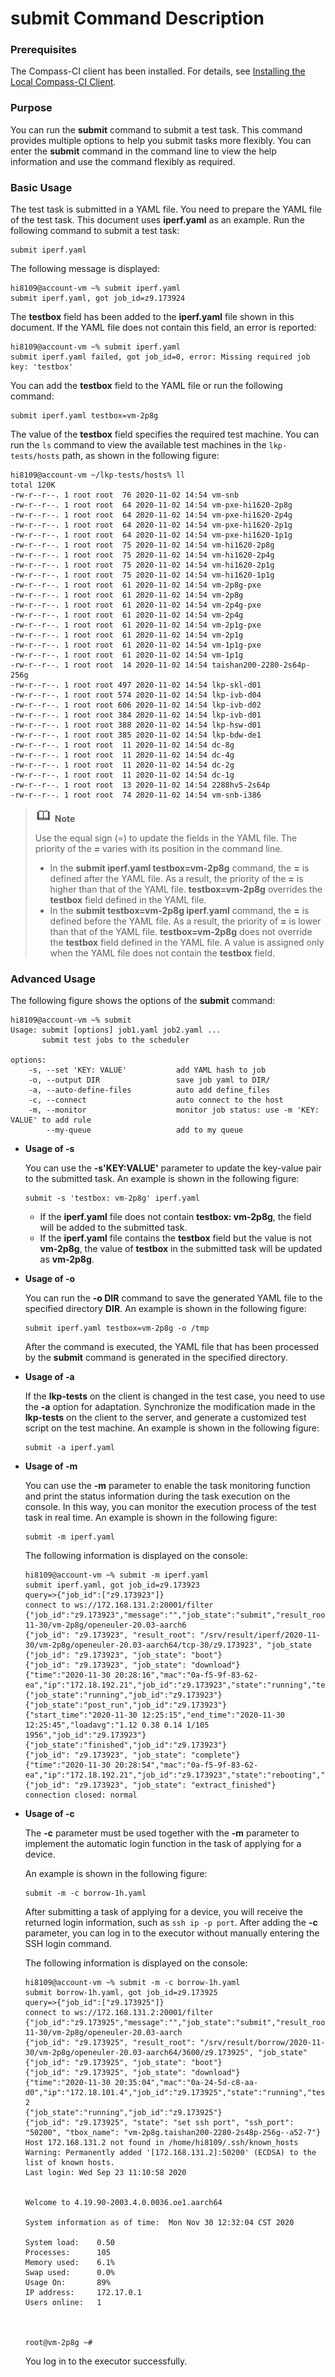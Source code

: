 # submit Command Description

### Prerequisites

The Compass-CI client has been installed. For details, see [Installing the Local Compass-CI Client](https://gitee.com/wu_fengguang/compass-ci/blob/master/doc/install/install-cci-client.md).

### Purpose

You can run the **submit** command to submit a test task. This command provides multiple options to help you submit tasks more flexibly. You can enter the **submit** command in the command line to view the help information and use the command flexibly as required.

### Basic Usage

The test task is submitted in a YAML file. You need to prepare the YAML file of the test task. This document uses **iperf.yaml** as an example. Run the following command to submit a test task:

```
submit iperf.yaml
```

The following message is displayed:

```shell
hi8109@account-vm ~% submit iperf.yaml
submit iperf.yaml, got job_id=z9.173924
```

The **testbox** field has been added to the **iperf.yaml** file shown in this document. If the YAML file does not contain this field, an error is reported:

```shell
hi8109@account-vm ~% submit iperf.yaml
submit iperf.yaml failed, got job_id=0, error: Missing required job key: 'testbox'
```

You can add the **testbox** field to the YAML file or run the following command:

```
submit iperf.yaml testbox=vm-2p8g
```

The value of the **testbox** field specifies the required test machine. You can run the `ls` command to view the available test machines in the `lkp-tests/hosts` path, as shown in the following figure:

```shell
hi8109@account-vm ~/lkp-tests/hosts% ll
total 120K
-rw-r--r--. 1 root root  76 2020-11-02 14:54 vm-snb
-rw-r--r--. 1 root root  64 2020-11-02 14:54 vm-pxe-hi1620-2p8g
-rw-r--r--. 1 root root  64 2020-11-02 14:54 vm-pxe-hi1620-2p4g
-rw-r--r--. 1 root root  64 2020-11-02 14:54 vm-pxe-hi1620-2p1g
-rw-r--r--. 1 root root  64 2020-11-02 14:54 vm-pxe-hi1620-1p1g
-rw-r--r--. 1 root root  75 2020-11-02 14:54 vm-hi1620-2p8g
-rw-r--r--. 1 root root  75 2020-11-02 14:54 vm-hi1620-2p4g
-rw-r--r--. 1 root root  75 2020-11-02 14:54 vm-hi1620-2p1g
-rw-r--r--. 1 root root  75 2020-11-02 14:54 vm-hi1620-1p1g
-rw-r--r--. 1 root root  61 2020-11-02 14:54 vm-2p8g-pxe
-rw-r--r--. 1 root root  61 2020-11-02 14:54 vm-2p8g
-rw-r--r--. 1 root root  61 2020-11-02 14:54 vm-2p4g-pxe
-rw-r--r--. 1 root root  61 2020-11-02 14:54 vm-2p4g
-rw-r--r--. 1 root root  61 2020-11-02 14:54 vm-2p1g-pxe
-rw-r--r--. 1 root root  61 2020-11-02 14:54 vm-2p1g
-rw-r--r--. 1 root root  61 2020-11-02 14:54 vm-1p1g-pxe
-rw-r--r--. 1 root root  61 2020-11-02 14:54 vm-1p1g
-rw-r--r--. 1 root root  14 2020-11-02 14:54 taishan200-2280-2s64p-256g
-rw-r--r--. 1 root root 497 2020-11-02 14:54 lkp-skl-d01
-rw-r--r--. 1 root root 574 2020-11-02 14:54 lkp-ivb-d04
-rw-r--r--. 1 root root 606 2020-11-02 14:54 lkp-ivb-d02
-rw-r--r--. 1 root root 384 2020-11-02 14:54 lkp-ivb-d01
-rw-r--r--. 1 root root 388 2020-11-02 14:54 lkp-hsw-d01
-rw-r--r--. 1 root root 385 2020-11-02 14:54 lkp-bdw-de1
-rw-r--r--. 1 root root  11 2020-11-02 14:54 dc-8g
-rw-r--r--. 1 root root  11 2020-11-02 14:54 dc-4g
-rw-r--r--. 1 root root  11 2020-11-02 14:54 dc-2g
-rw-r--r--. 1 root root  11 2020-11-02 14:54 dc-1g
-rw-r--r--. 1 root root  13 2020-11-02 14:54 2288hv5-2s64p
-rw-r--r--. 1 root root  74 2020-11-02 14:54 vm-snb-i386
```

> ![](./../../icons/icon-note.gif) **Note**
>
> Use the equal sign (=) to update the fields in the YAML file. The priority of the ***=*** varies with its position in the command line.
>
> * In the **submit iperf.yaml testbox=vm-2p8g** command, the **=** is defined after the YAML file. As a result, the priority of the **=** is higher than that of the YAML file. **testbox=vm-2p8g** overrides the **testbox** field defined in the YAML file.
> * In the **submit testbox=vm-2p8g iperf.yaml** command, the **=** is defined before the YAML file. As a result, the priority of **=** is lower than that of the YAML file. **testbox=vm-2p8g** does not override the **testbox** field defined in the YAML file. A value is assigned only when the YAML file does not contain the **testbox** field.

### Advanced Usage

The following figure shows the options of the **submit** command:

```shell
hi8109@account-vm ~% submit
Usage: submit [options] job1.yaml job2.yaml ...
       submit test jobs to the scheduler

options:
    -s, --set 'KEY: VALUE'           add YAML hash to job
    -o, --output DIR                 save job yaml to DIR/
    -a, --auto-define-files          auto add define_files
    -c, --connect                    auto connect to the host
    -m, --monitor                    monitor job status: use -m 'KEY: VALUE' to add rule
        --my-queue                   add to my queue
```

* **Usage of -s**

  You can use the **-s'KEY:VALUE'** parameter to update the key-value pair to the submitted task. An example is shown in the following figure:

  ```
  submit -s 'testbox: vm-2p8g' iperf.yaml
  ```

  * If the **iperf.yaml** file does not contain **testbox: vm-2p8g**, the field will be added to the submitted task.
  * If the **iperf.yaml** file contains the **testbox** field but the value is not **vm-2p8g**, the value of **testbox** in the submitted task will be updated as **vm-2p8g**.

* **Usage of -o**

  You can run the **-o DIR** command to save the generated YAML file to the specified directory **DIR**. An example is shown in the following figure:

  ```
  submit iperf.yaml testbox=vm-2p8g -o /tmp
  ```

  After the command is executed, the YAML file that has been processed by the **submit** command is generated in the specified directory.

* **Usage of -a**

  If the **lkp-tests** on the client is changed in the test case, you need to use the **-a** option for adaptation. Synchronize the modification made in the **lkp-tests** on the client to the server, and generate a customized test script on the test machine. An example is shown in the following figure:

  ```
  submit -a iperf.yaml
  ```

* **Usage of -m**

  You can use the **-m** parameter to enable the task monitoring function and print the status information during the task execution on the console. In this way, you can monitor the execution process of the test task in real time. An example is shown in the following figure:

  ```
  submit -m iperf.yaml
  ```

  The following information is displayed on the console:

  ```shell
  hi8109@account-vm ~% submit -m iperf.yaml
  submit iperf.yaml, got job_id=z9.173923
  query=>{"job_id":["z9.173923"]}
  connect to ws://172.168.131.2:20001/filter
  {"job_id":"z9.173923","message":"","job_state":"submit","result_root":"/srv/result/iperf/2020-11-30/vm-2p8g/openeuler-20.03-aarch6
  {"job_id": "z9.173923", "result_root": "/srv/result/iperf/2020-11-30/vm-2p8g/openeuler-20.03-aarch64/tcp-30/z9.173923", "job_state
  {"job_id": "z9.173923", "job_state": "boot"}
  {"job_id": "z9.173923", "job_state": "download"}
  {"time":"2020-11-30 20:28:16","mac":"0a-f5-9f-83-62-ea","ip":"172.18.192.21","job_id":"z9.173923","state":"running","testbox":"vm-
  {"job_state":"running","job_id":"z9.173923"}
  {"job_state":"post_run","job_id":"z9.173923"}
  {"start_time":"2020-11-30 12:25:15","end_time":"2020-11-30 12:25:45","loadavg":"1.12 0.38 0.14 1/105 1956","job_id":"z9.173923"}
  {"job_state":"finished","job_id":"z9.173923"}
  {"job_id": "z9.173923", "job_state": "complete"}
  {"time":"2020-11-30 20:28:54","mac":"0a-f5-9f-83-62-ea","ip":"172.18.192.21","job_id":"z9.173923","state":"rebooting","testbox":"v
  {"job_id": "z9.173923", "job_state": "extract_finished"}
  connection closed: normal
  ```

* **Usage of -c**

  The **-c** parameter must be used together with the **-m** parameter to implement the automatic login function in the task of applying for a device.

  An example is shown in the following figure:

  ```
  submit -m -c borrow-1h.yaml
  ```

  After submitting a task of applying for a device, you will receive the returned login information, such as `ssh ip -p port`. After adding the **-c** parameter, you can log in to the executor without manually entering the SSH login command.

  The following information is displayed on the console:

  ```shell
  hi8109@account-vm ~% submit -m -c borrow-1h.yaml
  submit borrow-1h.yaml, got job_id=z9.173925
  query=>{"job_id":["z9.173925"]}
  connect to ws://172.168.131.2:20001/filter
  {"job_id":"z9.173925","message":"","job_state":"submit","result_root":"/srv/result/borrow/2020-11-30/vm-2p8g/openeuler-20.03-aarch
  {"job_id": "z9.173925", "result_root": "/srv/result/borrow/2020-11-30/vm-2p8g/openeuler-20.03-aarch64/3600/z9.173925", "job_state"
  {"job_id": "z9.173925", "job_state": "boot"}
  {"job_id": "z9.173925", "job_state": "download"}
  {"time":"2020-11-30 20:35:04","mac":"0a-24-5d-c8-aa-d0","ip":"172.18.101.4","job_id":"z9.173925","state":"running","testbox":"vm-2
  {"job_state":"running","job_id":"z9.173925"}
  {"job_id": "z9.173925", "state": "set ssh port", "ssh_port": "50200", "tbox_name": "vm-2p8g.taishan200-2280-2s48p-256g--a52-7"}
  Host 172.168.131.2 not found in /home/hi8109/.ssh/known_hosts
  Warning: Permanently added '[172.168.131.2]:50200' (ECDSA) to the list of known hosts.
  Last login: Wed Sep 23 11:10:58 2020


  Welcome to 4.19.90-2003.4.0.0036.oe1.aarch64

  System information as of time:  Mon Nov 30 12:32:04 CST 2020

  System load:    0.50
  Processes:      105
  Memory used:    6.1%
  Swap used:      0.0%
  Usage On:       89%
  IP address:     172.17.0.1
  Users online:   1



  root@vm-2p8g ~#
  ```

  You log in to the executor successfully.
